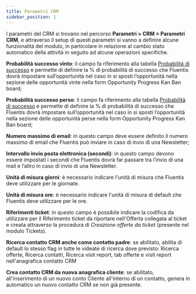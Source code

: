 ```yaml
---
title: Parametri CRM
sidebar_position: 1
---
```


I parametri del CRM si trovano nel percorso **Parametri > CRM > Parametri CRM**, e attraverso il setup di questi parametri si vanno a definire alcune funzionalità del modulo, in particolare in relazione al cambio stato automatico della attività in seguito ad alcune operazioni specifiche.

**Probabilità successo vinto**: il campo fa riferimento alla tabella [Probabilità di successo](/docs/configurations/tables/crm/opportunities/probability-progress) e permette di definire la % di probabilità di successo che Fluentis dovrà impostare sull’opportunità nel caso in si sposti l’opportunità nella sezione delle opportunità vinte nella form Opportunity Progress Kan Ban board;

**Probabilità successo perso**: il campo fa riferimento alla tabella [Probabilità di successo](/docs/configurations/tables/crm/opportunities/probability-progress) e permette di definire la % di probabilità di successo che Fluentis dovrà impostare sull’opportunità nel caso in si sposti l’opportunità nella sezione delle opportunità perse nella form Opportunity Progress Kan Ban board;

**Numero massimo di email**: in questo campo deve essere definito il numero massimo di email che Fluentis può inviare in caso di invio di una Newsletter;

**Intervallo invio posta elettronica (secondi)**: in questo campo devono essere impostati i secondi che Fluentis dovrà far passare tra l’invio di una mail e l’altro in caso di invio di una Newsletter.     

**Unità di misura giorni**: è necessario indicare l'unità di misura che Fluentis deve utilizzare per le giornate.     

**Unità di misura ore**: è necessario indicare l'unità di misura di default che Fluentis deve utilizzare per le ore.     

**Riferimenti ticket**: in questo campo è possibile indicare la codifica da utilizzare per il Riferimento ticket da riportare nell'Offerta collegata al ticket e creata attraverso la procedura di *Creazione offerte da ticket* (presente nel modulo Tickets).

**Ricerca contatto CRM anche come contatto padre**: se abilitato, abilita di default lo stesso flag in tutte le videate di ricerca dove previsto: Ricerca offerte, Ricerca contatti, Ricerca visit report, tab offerte e visit report nell'anagrafica contatto CRM

**Crea contatto CRM da nuova anagrafica cliente**: se abilitato, all'inserimento di un nuovo conto Cliente all'interno di un contatto, genera in automatico un nuovo contatto CRM se non già presente. 
